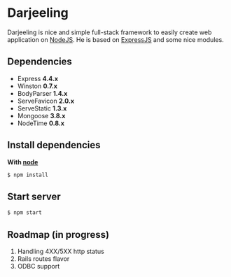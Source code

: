 Darjeeling
==========

Darjeeling is nice and simple full-stack framework to easily create web application on [NodeJS](http://nodejs.org). He is based on [ExpressJS](http://expressjs.com/) and some nice modules.

## Dependencies
- Express **4.4.x**
- Winston **0.7.x**
- BodyParser **1.4.x**
- ServeFavicon **2.0.x**
- ServeStatic **1.3.x**
- Mongoose **3.8.x**
- NodeTime **0.8.x**

## Install dependencies
**With [node](http://nodejs.org)**

``` sh
$ npm install
```

## Start server
``` sh
$ npm start
```

## Roadmap (in progress)

1. Handling 4XX/5XX http status
2. Rails routes flavor
3. ODBC support 
